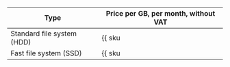 Type | Price per GB, per month, without VAT
--- | ---
Standard file system (HDD) | {{ sku|USD|compute.filesystem.hdd.v1|month|string }}
Fast file system (SSD) | {{ sku|USD|compute.filesystem.ssd.v1|month|string }}